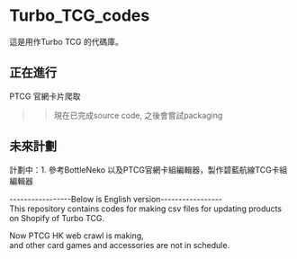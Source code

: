 # Turbo_TCG_codes
這是用作Turbo TCG 的代碼庫。  
## 正在進行
PTCG 官網卡片爬取
>>現在已完成source code, 之後會嘗試packaging  

## 未來計劃  
計劃中：1. 參考BottleNeko 以及PTCG官網卡組編輯器，製作碧藍航線TCG卡組編輯器



    
-----------------Below is English version-----------------  
This repository contains codes for making csv files for updating products on Shopify of 
Turbo TCG.  

Now PTCG HK web crawl is making,  
and other card games and accessories are not in schedule.